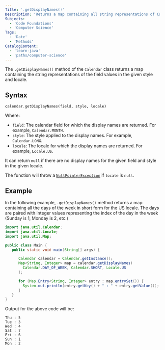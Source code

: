 ```yaml
---
Title: '.getDisplayNames()'
Description: 'Returns a map containing all string representations of Calendar field values in the given style and locale.'
Subjects:
  - 'Code Foundations'
  - 'Computer Science'
Tags:
  - 'Date'
  - 'Methods'
CatalogContent:
  - 'learn-java'
  - 'paths/computer-science'
---
```


The `.getDisplayNames()` method of the `Calendar` class returns a map containing the string representations of the field values in the given style and locale.

## Syntax

```pseudo
calendar.getDisplayNames(field, style, locale)
```

Where:

- `field`: The calendar field for which the display names are returned. For example, `Calendar.MONTH`.
- `style`: The style applied to the display names. For example, `Calendar.LONG`.
- `locale`: The locale for which the display names are returned. For example, `Locale.US`.

It can return `null` if there are no display names for the given field and style in the given locale.

The function will throw a [`NullPointerException`](https://www.codecademy.com/resources/docs/java/errors/nullpointerexception) if `locale` is `null`.

## Example

In the following example, `.getDisplayNames()` method returns a map containing all the days of the week in short form for the US locale. The days are paired with integer values representing the index of the day in the week (Sunday is 1, Monday is 2, etc.)

```java
import java.util.Calendar;
import java.util.Locale;
import java.util.Map;

public class Main {
   public static void main(String[] args) {

      Calendar calendar = Calendar.getInstance();
      Map<String, Integer> map = calendar.getDisplayNames(
        Calendar.DAY_OF_WEEK, Calendar.SHORT, Locale.US
      );

      for (Map.Entry<String, Integer> entry : map.entrySet()) {
        System.out.println(entry.getKey() + " : " + entry.getValue());
      }
   }
}
```

Output for the above code will be:

```shell
Thu : 5
Tue : 3
Wed : 4
Sat : 7
Fri : 6
Sun : 1
Mon : 2
```

